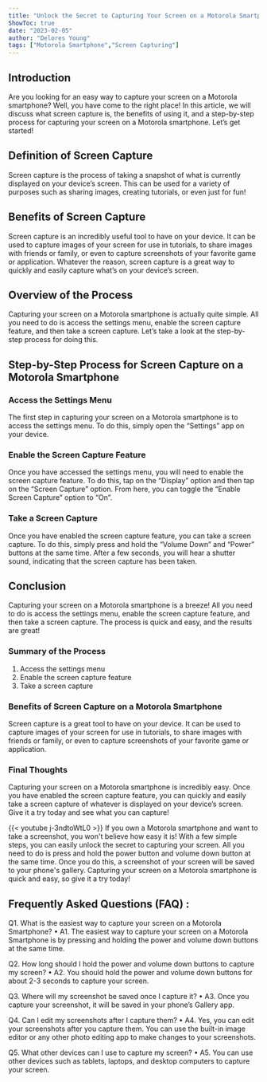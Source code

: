 ```yaml
---
title: "Unlock the Secret to Capturing Your Screen on a Motorola Smartphone - You Won't Believe How Easy it Is!"
ShowToc: true 
date: "2023-02-05"
author: "Delores Young" 
tags: ["Motorola Smartphone","Screen Capturing"]
---
```

## Introduction

Are you looking for an easy way to capture your screen on a Motorola smartphone? Well, you have come to the right place! In this article, we will discuss what screen capture is, the benefits of using it, and a step-by-step process for capturing your screen on a Motorola smartphone. Let’s get started!

## Definition of Screen Capture

Screen capture is the process of taking a snapshot of what is currently displayed on your device’s screen. This can be used for a variety of purposes such as sharing images, creating tutorials, or even just for fun!

## Benefits of Screen Capture

Screen capture is an incredibly useful tool to have on your device. It can be used to capture images of your screen for use in tutorials, to share images with friends or family, or even to capture screenshots of your favorite game or application. Whatever the reason, screen capture is a great way to quickly and easily capture what’s on your device’s screen.

## Overview of the Process

Capturing your screen on a Motorola smartphone is actually quite simple. All you need to do is access the settings menu, enable the screen capture feature, and then take a screen capture. Let’s take a look at the step-by-step process for doing this.

## Step-by-Step Process for Screen Capture on a Motorola Smartphone

### Access the Settings Menu

The first step in capturing your screen on a Motorola smartphone is to access the settings menu. To do this, simply open the “Settings” app on your device.

### Enable the Screen Capture Feature

Once you have accessed the settings menu, you will need to enable the screen capture feature. To do this, tap on the “Display” option and then tap on the “Screen Capture” option. From here, you can toggle the “Enable Screen Capture” option to “On”.

### Take a Screen Capture

Once you have enabled the screen capture feature, you can take a screen capture. To do this, simply press and hold the “Volume Down” and “Power” buttons at the same time. After a few seconds, you will hear a shutter sound, indicating that the screen capture has been taken.

## Conclusion

Capturing your screen on a Motorola smartphone is a breeze! All you need to do is access the settings menu, enable the screen capture feature, and then take a screen capture. The process is quick and easy, and the results are great!

### Summary of the Process

1. Access the settings menu
2. Enable the screen capture feature
3. Take a screen capture

### Benefits of Screen Capture on a Motorola Smartphone

Screen capture is a great tool to have on your device. It can be used to capture images of your screen for use in tutorials, to share images with friends or family, or even to capture screenshots of your favorite game or application.

### Final Thoughts

Capturing your screen on a Motorola smartphone is incredibly easy. Once you have enabled the screen capture feature, you can quickly and easily take a screen capture of whatever is displayed on your device’s screen. Give it a try today and see what you can capture!

{{< youtube j-3ndtoWtL0 >}} 
If you own a Motorola smartphone and want to take a screenshot, you won't believe how easy it is! With a few simple steps, you can easily unlock the secret to capturing your screen. All you need to do is press and hold the power button and volume down button at the same time. Once you do this, a screenshot of your screen will be saved to your phone's gallery. Capturing your screen on a Motorola smartphone is quick and easy, so give it a try today!

## Frequently Asked Questions (FAQ) :
Q1. What is the easiest way to capture your screen on a Motorola Smartphone? 
• A1. The easiest way to capture your screen on a Motorola Smartphone is by pressing and holding the power and volume down buttons at the same time.

Q2. How long should I hold the power and volume down buttons to capture my screen? 
• A2. You should hold the power and volume down buttons for about 2-3 seconds to capture your screen.

Q3. Where will my screenshot be saved once I capture it? 
• A3. Once you capture your screenshot, it will be saved in your phone’s Gallery app.

Q4. Can I edit my screenshots after I capture them? 
• A4. Yes, you can edit your screenshots after you capture them. You can use the built-in image editor or any other photo editing app to make changes to your screenshots.

Q5. What other devices can I use to capture my screen? 
• A5. You can use other devices such as tablets, laptops, and desktop computers to capture your screen.


